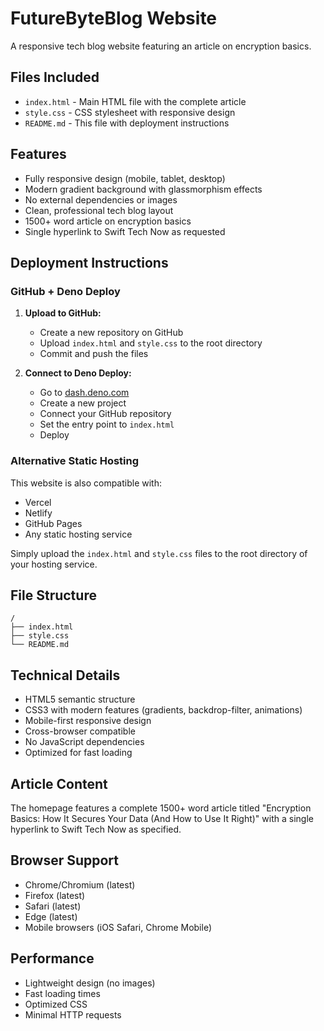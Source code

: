# FutureByteBlog Website

A responsive tech blog website featuring an article on encryption basics.

## Files Included

- `index.html` - Main HTML file with the complete article
- `style.css` - CSS stylesheet with responsive design
- `README.md` - This file with deployment instructions

## Features

- Fully responsive design (mobile, tablet, desktop)
- Modern gradient background with glassmorphism effects
- No external dependencies or images
- Clean, professional tech blog layout
- 1500+ word article on encryption basics
- Single hyperlink to Swift Tech Now as requested

## Deployment Instructions

### GitHub + Deno Deploy

1. **Upload to GitHub:**
   - Create a new repository on GitHub
   - Upload `index.html` and `style.css` to the root directory
   - Commit and push the files

2. **Connect to Deno Deploy:**
   - Go to [dash.deno.com](https://dash.deno.com)
   - Create a new project
   - Connect your GitHub repository
   - Set the entry point to `index.html`
   - Deploy

### Alternative Static Hosting

This website is also compatible with:
- Vercel
- Netlify
- GitHub Pages
- Any static hosting service

Simply upload the `index.html` and `style.css` files to the root directory of your hosting service.

## File Structure

```
/
├── index.html
├── style.css
└── README.md
```

## Technical Details

- HTML5 semantic structure
- CSS3 with modern features (gradients, backdrop-filter, animations)
- Mobile-first responsive design
- Cross-browser compatible
- No JavaScript dependencies
- Optimized for fast loading

## Article Content

The homepage features a complete 1500+ word article titled "Encryption Basics: How It Secures Your Data (And How to Use It Right)" with a single hyperlink to Swift Tech Now as specified.

## Browser Support

- Chrome/Chromium (latest)
- Firefox (latest)
- Safari (latest)
- Edge (latest)
- Mobile browsers (iOS Safari, Chrome Mobile)

## Performance

- Lightweight design (no images)
- Fast loading times
- Optimized CSS
- Minimal HTTP requests

